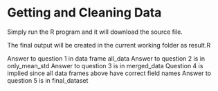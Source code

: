 # Getting and Cleaning Data

Simply run the R program and it will download the source file.

The final output will be created in the current working folder as result.R

Answer to question 1 in data frame all_data
Answer to question 2 is in only_mean_std
Answer to question 3 is in merged_data
Question 4 is implied since all data frames above have correct field names
Answer to question 5 is in final_dataset
